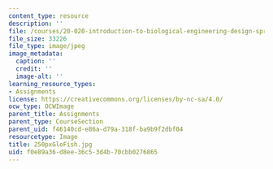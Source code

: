 ```yaml
---
content_type: resource
description: ''
file: /courses/20-020-introduction-to-biological-engineering-design-spring-2009/f0e89a36d8ee36c53d4b70cbb0276865_250pxGloFish.jpg
file_size: 33226
file_type: image/jpeg
image_metadata:
  caption: ''
  credit: ''
  image-alt: ''
learning_resource_types:
- Assignments
license: https://creativecommons.org/licenses/by-nc-sa/4.0/
ocw_type: OCWImage
parent_title: Assignments
parent_type: CourseSection
parent_uid: f46140cd-e86a-d79a-318f-ba9b9f2dbf04
resourcetype: Image
title: 250pxGloFish.jpg
uid: f0e89a36-d8ee-36c5-3d4b-70cbb0276865
---
```

